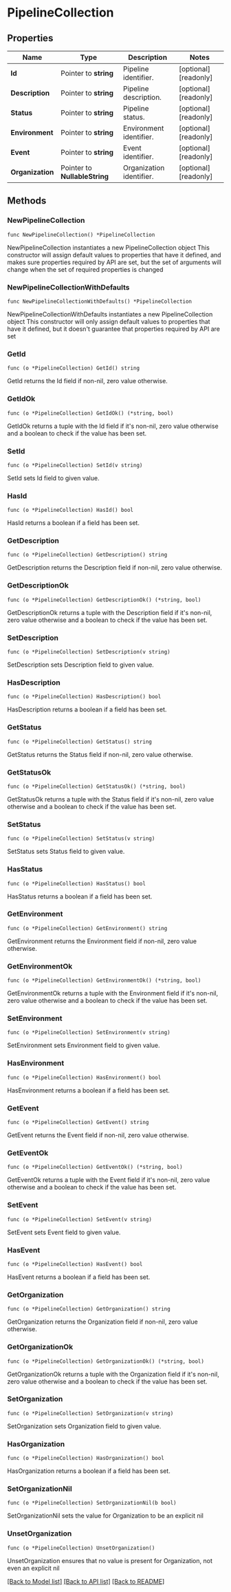# PipelineCollection

## Properties

Name | Type | Description | Notes
------------ | ------------- | ------------- | -------------
**Id** | Pointer to **string** | Pipeline identifier. | [optional] [readonly] 
**Description** | Pointer to **string** | Pipeline description. | [optional] [readonly] 
**Status** | Pointer to **string** | Pipeline status. | [optional] [readonly] 
**Environment** | Pointer to **string** | Environment identifier. | [optional] [readonly] 
**Event** | Pointer to **string** | Event identifier. | [optional] [readonly] 
**Organization** | Pointer to **NullableString** | Organization identifier. | [optional] [readonly] 

## Methods

### NewPipelineCollection

`func NewPipelineCollection() *PipelineCollection`

NewPipelineCollection instantiates a new PipelineCollection object
This constructor will assign default values to properties that have it defined,
and makes sure properties required by API are set, but the set of arguments
will change when the set of required properties is changed

### NewPipelineCollectionWithDefaults

`func NewPipelineCollectionWithDefaults() *PipelineCollection`

NewPipelineCollectionWithDefaults instantiates a new PipelineCollection object
This constructor will only assign default values to properties that have it defined,
but it doesn't guarantee that properties required by API are set

### GetId

`func (o *PipelineCollection) GetId() string`

GetId returns the Id field if non-nil, zero value otherwise.

### GetIdOk

`func (o *PipelineCollection) GetIdOk() (*string, bool)`

GetIdOk returns a tuple with the Id field if it's non-nil, zero value otherwise
and a boolean to check if the value has been set.

### SetId

`func (o *PipelineCollection) SetId(v string)`

SetId sets Id field to given value.

### HasId

`func (o *PipelineCollection) HasId() bool`

HasId returns a boolean if a field has been set.

### GetDescription

`func (o *PipelineCollection) GetDescription() string`

GetDescription returns the Description field if non-nil, zero value otherwise.

### GetDescriptionOk

`func (o *PipelineCollection) GetDescriptionOk() (*string, bool)`

GetDescriptionOk returns a tuple with the Description field if it's non-nil, zero value otherwise
and a boolean to check if the value has been set.

### SetDescription

`func (o *PipelineCollection) SetDescription(v string)`

SetDescription sets Description field to given value.

### HasDescription

`func (o *PipelineCollection) HasDescription() bool`

HasDescription returns a boolean if a field has been set.

### GetStatus

`func (o *PipelineCollection) GetStatus() string`

GetStatus returns the Status field if non-nil, zero value otherwise.

### GetStatusOk

`func (o *PipelineCollection) GetStatusOk() (*string, bool)`

GetStatusOk returns a tuple with the Status field if it's non-nil, zero value otherwise
and a boolean to check if the value has been set.

### SetStatus

`func (o *PipelineCollection) SetStatus(v string)`

SetStatus sets Status field to given value.

### HasStatus

`func (o *PipelineCollection) HasStatus() bool`

HasStatus returns a boolean if a field has been set.

### GetEnvironment

`func (o *PipelineCollection) GetEnvironment() string`

GetEnvironment returns the Environment field if non-nil, zero value otherwise.

### GetEnvironmentOk

`func (o *PipelineCollection) GetEnvironmentOk() (*string, bool)`

GetEnvironmentOk returns a tuple with the Environment field if it's non-nil, zero value otherwise
and a boolean to check if the value has been set.

### SetEnvironment

`func (o *PipelineCollection) SetEnvironment(v string)`

SetEnvironment sets Environment field to given value.

### HasEnvironment

`func (o *PipelineCollection) HasEnvironment() bool`

HasEnvironment returns a boolean if a field has been set.

### GetEvent

`func (o *PipelineCollection) GetEvent() string`

GetEvent returns the Event field if non-nil, zero value otherwise.

### GetEventOk

`func (o *PipelineCollection) GetEventOk() (*string, bool)`

GetEventOk returns a tuple with the Event field if it's non-nil, zero value otherwise
and a boolean to check if the value has been set.

### SetEvent

`func (o *PipelineCollection) SetEvent(v string)`

SetEvent sets Event field to given value.

### HasEvent

`func (o *PipelineCollection) HasEvent() bool`

HasEvent returns a boolean if a field has been set.

### GetOrganization

`func (o *PipelineCollection) GetOrganization() string`

GetOrganization returns the Organization field if non-nil, zero value otherwise.

### GetOrganizationOk

`func (o *PipelineCollection) GetOrganizationOk() (*string, bool)`

GetOrganizationOk returns a tuple with the Organization field if it's non-nil, zero value otherwise
and a boolean to check if the value has been set.

### SetOrganization

`func (o *PipelineCollection) SetOrganization(v string)`

SetOrganization sets Organization field to given value.

### HasOrganization

`func (o *PipelineCollection) HasOrganization() bool`

HasOrganization returns a boolean if a field has been set.

### SetOrganizationNil

`func (o *PipelineCollection) SetOrganizationNil(b bool)`

 SetOrganizationNil sets the value for Organization to be an explicit nil

### UnsetOrganization
`func (o *PipelineCollection) UnsetOrganization()`

UnsetOrganization ensures that no value is present for Organization, not even an explicit nil

[[Back to Model list]](../README.md#documentation-for-models) [[Back to API list]](../README.md#documentation-for-api-endpoints) [[Back to README]](../README.md)


